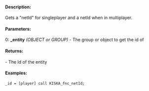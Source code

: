 #### Description:
Gets a "netId" for singleplayer and a netId when in multiplayer.

#### Parameters:
0: **_entity** *(OBJECT or GROUP)* - The group or object to get the id of

#### Returns:
<STRING> - The Id of the entity

#### Examples:
```sqf
_id = [player] call KISKA_fnc_netId;
```

